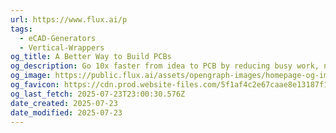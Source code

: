 ```yaml
---
url: https://www.flux.ai/p
tags:
  - eCAD-Generators
  - Vertical-Wrappers
og_title: A Better Way to Build PCBs
og_description: Go 10x faster from idea to PCB by reducing busy work, never starting from scratch, and keeping your team in sync. Now with the help of Flux Copilot.
og_image: https://public.flux.ai/assets/opengraph-images/homepage-og-image.jpg
og_favicon: https://cdn.prod.website-files.com/5f1af4c2e67caae8e13187f1/5f1af4c2e67caae641318805_favicon-32x32.png
og_last_fetch: 2025-07-23T23:00:30.576Z
date_created: 2025-07-23
date_modified: 2025-07-23
---
```

